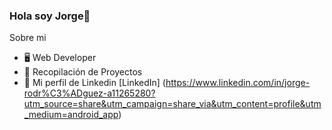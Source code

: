 ### Hola soy Jorge👋

Sobre mi

- 🖥️ Web Developer
- 🌱 Recopilación de Proyectos 
- 📁 Mi perfil de Linkedin [LinkedIn] (https://www.linkedin.com/in/jorge-rodr%C3%ADguez-a11265280?utm_source=share&utm_campaign=share_via&utm_content=profile&utm_medium=android_app)
